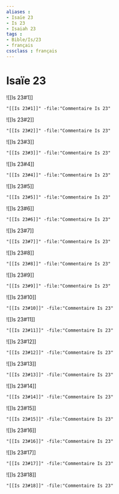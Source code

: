 ```yaml
---
aliases : 
- Isaïe 23
- Is 23
- Isaiah 23
tags : 
- Bible/Is/23
- français
cssclass : français
---
```


# Isaïe 23

![[Is 23#1]]

```query
"[[Is 23#1]]" -file:"Commentaire Is 23"
```

![[Is 23#2]]

```query
"[[Is 23#2]]" -file:"Commentaire Is 23"
```

![[Is 23#3]]

```query
"[[Is 23#3]]" -file:"Commentaire Is 23"
```

![[Is 23#4]]

```query
"[[Is 23#4]]" -file:"Commentaire Is 23"
```

![[Is 23#5]]

```query
"[[Is 23#5]]" -file:"Commentaire Is 23"
```

![[Is 23#6]]

```query
"[[Is 23#6]]" -file:"Commentaire Is 23"
```

![[Is 23#7]]

```query
"[[Is 23#7]]" -file:"Commentaire Is 23"
```

![[Is 23#8]]

```query
"[[Is 23#8]]" -file:"Commentaire Is 23"
```

![[Is 23#9]]

```query
"[[Is 23#9]]" -file:"Commentaire Is 23"
```

![[Is 23#10]]

```query
"[[Is 23#10]]" -file:"Commentaire Is 23"
```

![[Is 23#11]]

```query
"[[Is 23#11]]" -file:"Commentaire Is 23"
```

![[Is 23#12]]

```query
"[[Is 23#12]]" -file:"Commentaire Is 23"
```

![[Is 23#13]]

```query
"[[Is 23#13]]" -file:"Commentaire Is 23"
```

![[Is 23#14]]

```query
"[[Is 23#14]]" -file:"Commentaire Is 23"
```

![[Is 23#15]]

```query
"[[Is 23#15]]" -file:"Commentaire Is 23"
```

![[Is 23#16]]

```query
"[[Is 23#16]]" -file:"Commentaire Is 23"
```

![[Is 23#17]]

```query
"[[Is 23#17]]" -file:"Commentaire Is 23"
```

![[Is 23#18]]

```query
"[[Is 23#18]]" -file:"Commentaire Is 23"
```

